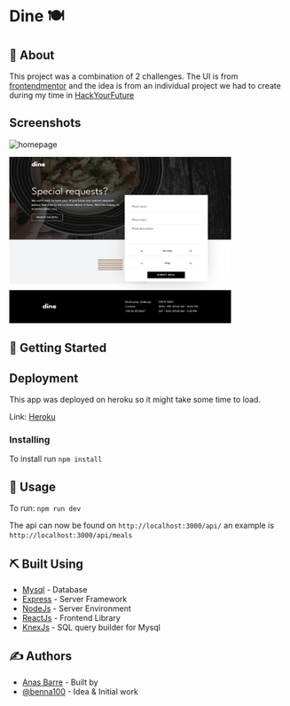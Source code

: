 # Dine 🍽

## 🧐 About <a name = "about"></a>

This project was a combination of 2 challenges. The UI is from [frontendmentor](https://www.frontendmentor.io/challenges/dine-restaurant-website-yAt7Vvxt7) and the idea is from an individual project we had to create during my time in [HackYourFuture](https://github.com/HackYourFuture-CPH/curriculum)

## Screenshots

![homepage](./src/client/assets/images/home-preview.png)

<img src="./src/client/assets/images/addmeal.png" alt="add meal page" width="400" height="300">

## 🏁 Getting Started <a name = "getting_started"></a>

## Deployment <a name = "deployment"></a>

This app was deployed on heroku so it might take some time to load.

Link: [Heroku](https://dine-restuarant.herokuapp.com/)

### Installing

To install run `npm install`

## 🎈 Usage <a name="usage"></a>

To run: `npm run dev`

The api can now be found on `http://localhost:3000/api/` an example is `http://localhost:3000/api/meals`

## ⛏️ Built Using <a name = "built_using"></a>

- [Mysql](https://www.npmjs.com/package/mysql) - Database
- [Express](https://expressjs.com/) - Server Framework
- [NodeJs](https://nodejs.org/en/) - Server Environment
- [ReactJs](https://reactjs.org/) - Frontend Library
- [KnexJs](http://knexjs.org/) - SQL query builder for Mysql

## ✍️ Authors <a name = "authors"></a>

- [Anas Barre](https://www.linkedin.com/in/anas-barre-93303723a/) - Built by
- [@benna100](https://github.com/benna100) - Idea & Initial work
